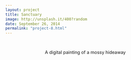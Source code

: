 ```yaml
---
layout: project
title: Sanctuary
image: http://unsplash.it/400?random
date: September 26, 2014
permalink: "project-8.html"
---
```


<br><center>A digital painting of a mossy hideaway</center>

<!-- Intermodal Navigation -->
<center>
  <table>
    <thead>
      <tr>
        <a href="{{site.baseurl}}/project-7.html"><i class="fas fa-chevron-circle-left fa-3x"></i></a>
      </tr>
    </thead>
  </table>
</center>
